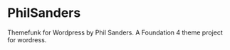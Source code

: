 PhilSanders
============

Themefunk for Wordpress by Phil Sanders. A Foundation 4 theme project for wordress.
